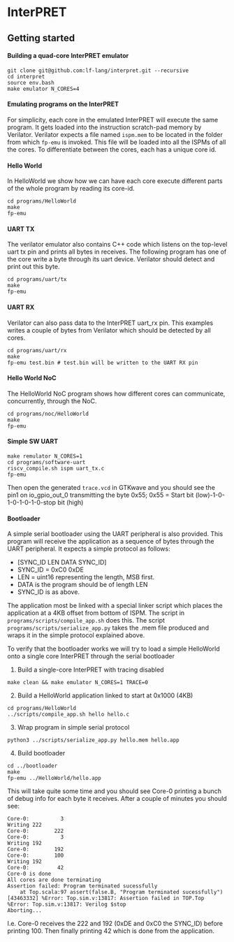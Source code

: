 # InterPRET

## Getting started

#### Building a quad-core InterPRET emulator
```
git clone git@github.com:lf-lang/interpret.git --recursive
cd interpret
source env.bash
make emulator N_CORES=4
```
#### Emulating programs on the InterPRET
For simplicity, each core in the emulated InterPRET will execute the same program. It gets loaded into the instruction scratch-pad memory by Verilator. Verilator expects a file named `ispm.mem` to be located in the folder from which `fp-emu` is invoked. This file will be loaded into all the ISPMs of all the cores. To differentiate between the cores, each has a unique core id.


#### Hello World
In HelloWorld we show how we can have each core execute different parts of the whole program by reading its core-id.
```
cd programs/HelloWorld
make
fp-emu
```

#### UART TX
The verilator emulator also contains C++ code which listens on the top-level uart tx pin and prints all bytes in receives.
The following program has one of the core write a byte through its uart device. Verilator should detect and print out this byte.
```
cd programs/uart/tx
make
fp-emu
```

#### UART RX
Verilator can also pass data to the InterPRET uart_rx pin. This examples writes a couple of bytes from Verilator which should be detected by all cores.

```
cd programs/uart/rx
make
fp-emu test.bin # test.bin will be written to the UART RX pin
```

#### Hello World NoC
The HelloWorld NoC program shows how different cores can communicate, concurrently, through the NoC. 
```
cd programs/noc/HelloWorld
make
fp-emu
```


#### Simple SW UART
```
make remulator N_CORES=1
cd programs/software-uart
riscv_compile.sh ispm uart_tx.c
fp-emu
```

Then open the generated `trace.vcd` in GTKwave and you should see the pin1 on io_gpio_out_0 transmitting the byte 0x55;
0x55 = Start bit (low)-1-0-1-0-1-0-1-0-stop bit (high) 


#### Bootloader
A simple serial bootloader using the UART peripheral is also provided. This program will receive the application as a sequence of bytes through the UART peripheral. It expects a simple protocol as follows:
- [SYNC_ID LEN DATA SYNC_ID]
- SYNC_ID = 0xC0 0xDE
- LEN = uint16 representing the length, MSB first.
- DATA is the program should be of length LEN
- SYNC_ID is as above.

The application most be linked with a special linker script which places the application at a 4KB offset from bottom of ISPM. The script in `programs/scripts/compile_app.sh` does this. The script `programs/scripts/serialize_app.py` takes the .mem file produced and wraps it in the simple protocol explained above.

To verify that the bootloader works we will try to load a simple HelloWorld onto a single core InterPRET through the serial bootloader

1. Build a single-core InterPRET with tracing disabled
```
make clean && make emulator N_CORES=1 TRACE=0
```

2. Build a HelloWorld application linked to start at 0x1000 (4KB) 
```
cd programs/HelloWorld
../scripts/compile_app.sh hello hello.c
```
3. Wrap program in simple serial protocol
```
python3 ../scripts/serialize_app.py hello.mem hello.app
```
4. Build bootloader
```
cd ../bootloader
make
fp-emu ../HelloWorld/hello.app
```

This will take quite some time and you should see Core-0 printing a bunch of debug info for each byte it receives. After a couple of minutes you should see:
```
Core-0:          3
Writing 222
Core-0:        222
Core-0:          3
Writing 192
Core-0:        192
Core-0:        100
Writing 192
Core-0:         42
Core-0 is done
All cores are done terminating
Assertion failed: Program terminated sucessfully
    at Top.scala:97 assert(false.B, "Program terminated sucessfully")
[43463332] %Error: Top.sim.v:13817: Assertion failed in TOP.Top
%Error: Top.sim.v:13817: Verilog $stop
Aborting...
```

I.e. Core-0 receives the 222 and 192 (0xDE and 0xC0 the SYNC_ID) before printing 100. Then finally printing 42 which is done from the application. 